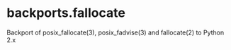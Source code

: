 backports.fallocate
===================

Backport of posix_fallocate(3), posix_fadvise(3) and fallocate(2) to Python 2.x
